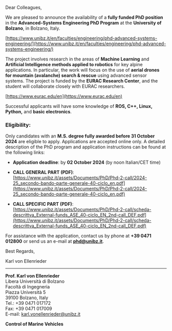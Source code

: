 Dear Colleagues,

We are pleased to announce the availability of a **fully funded PhD position** in the **Advanced-Systems Engineering PhD Program** at the **University of Bolzano**, in Bolzano, Italy.

[https://www.unibz.it/en/faculties/engineering/phd-advanced-systems-engineering/](https://www.unibz.it/en/faculties/engineering/phd-advanced-systems-engineering/)

The project involves research in the areas of **Machine Learning** and **Artificial Intelligence methods applied to robotics** for key alpine applications. In particular, the work will focus on the use of **aerial drones for mountain (avalanche) search & rescue** using advanced sensor systems. The project is funded by the **EURAC Research Center**, and the student will collaborate closely with EURAC researchers.

[https://www.eurac.edu/en](https://www.eurac.edu/en)

Successful applicants will have some knowledge of **ROS, C++, Linux, Python,** and **basic electronics**.

### Eligibility:
Only candidates with an **M.S. degree fully awarded before 31 October 2024** are eligible to apply. Applications are accepted online only. A detailed description of the PhD program and application instructions can be found at the following links:

- **Application deadline**: by **02 October 2024** (by noon Italian/CET time)
  
- **CALL GENERAL PART (PDF)**:  
  [https://www.unibz.it/assets/Documents/PhD/Phd-2-call/2024-25_secondo-bando-parte-generale-40-ciclo_en.pdf](https://www.unibz.it/assets/Documents/PhD/Phd-2-call/2024-25_secondo-bando-parte-generale-40-ciclo_en.pdf)

- **CALL SPECIFIC PART (PDF)**:  
  [https://www.unibz.it/assets/Documents/PhD/Phd-2-call/scheda-descrittva_External-funds_ASE_40-ciclo_EN_2nd-call_DEF.pdf](https://www.unibz.it/assets/Documents/PhD/Phd-2-call/scheda-descrittva_External-funds_ASE_40-ciclo_EN_2nd-call_DEF.pdf)

For assistance with the application, contact us by phone at **+39 0471 012800** or send us an e-mail at **[phd@unibz.it](mailto:phd@unibz.it)**.

Best Regards,

Karl von Ellenrieder  
_____________________

**Prof. Karl von Ellenrieder**  
Libera Università di Bolzano  
Facoltà di Ingegneria  
Piazza Università 5  
39100 Bolzano, Italy  
Tel.: +39 0471 017172  
Fax: +39 0471 017009  
E-mail: [karl.vonellenrieder@unibz.it](mailto:karl.vonellenrieder@unibz.it)

**Control of Marine Vehicles**
